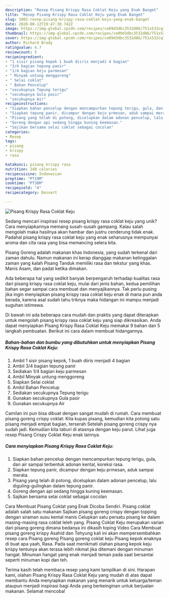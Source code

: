```yaml
---
description: "Resep Pisang Krispy Rasa Coklat Keju yang Enak Banget"
title: "Resep Pisang Krispy Rasa Coklat Keju yang Enak Banget"
slug: 1002-resep-pisang-krispy-rasa-coklat-keju-yang-enak-banget
date: 2020-08-12T19:47:30.742Z
image: https://img-global.cpcdn.com/recipes/ce09d3dbc3532d86/751x532cq70/pisang-krispy-rasa-coklat-keju-foto-resep-utama.jpg
thumbnail: https://img-global.cpcdn.com/recipes/ce09d3dbc3532d86/751x532cq70/pisang-krispy-rasa-coklat-keju-foto-resep-utama.jpg
cover: https://img-global.cpcdn.com/recipes/ce09d3dbc3532d86/751x532cq70/pisang-krispy-rasa-coklat-keju-foto-resep-utama.jpg
author: Richard Brady
ratingvalue: 4.7
reviewcount: 5
recipeingredient:
- "1 sisir pisang kepok 1 buah diiris menjadi 4 bagian"
- "3/4 bagian tepung panir"
- "1/4 bagian keju parmesan"
- " Minyak untung menggoreng"
- " Selai coklat"
- " Bahan Pencelup"
- "secukupnya Tepung terigu"
- "secukupnya Gula pasir"
- "secukupnya Air"
recipeinstructions:
- "Siapkan bahan pencelup dengan mencampurkan tepung terigu, gula, dan air sampai terbentuk adonan kental, koreksi rasa."
- "Siapkan tepung panir, dicampur dengan keju prmesan, aduk sampai merata."
- "Pisang yang telah di potong, dicelupkan dalam adonan pencelup, lalu diguling-gulingkan dalam tepung panir."
- "Goreng dengan api sedang hingga kuning keemasan."
- "Sajikan bersama selai coklat sebagai cocolan"
categories:
- Resep
tags:
- pisang
- krispy
- rasa

katakunci: pisang krispy rasa 
nutrition: 248 calories
recipecuisine: Indonesian
preptime: "PT19M"
cooktime: "PT38M"
recipeyield: "4"
recipecategory: Dessert

---
```



![Pisang Krispy Rasa Coklat Keju](https://img-global.cpcdn.com/recipes/ce09d3dbc3532d86/751x532cq70/pisang-krispy-rasa-coklat-keju-foto-resep-utama.jpg)

Sedang mencari inspirasi resep pisang krispy rasa coklat keju yang unik? Cara menyiapkannya memang susah-susah gampang. Kalau salah mengolah maka hasilnya akan hambar dan justru cenderung tidak enak. Padahal pisang krispy rasa coklat keju yang enak seharusnya mempunyai aroma dan cita rasa yang bisa memancing selera kita.

Pisang Goreng adalah makanan khas Indonesia, yang sudah terkenal dari zaman dahulu. Namun makanan ini kerap dianggap makanan ketinggalan zaman yang kalah Pisang Tanduk memiliki rasa dan tekstur yang khas. Manis Asam, dan padat ketika dimakan.

Ada beberapa hal yang sedikit banyak berpengaruh terhadap kualitas rasa dari pisang krispy rasa coklat keju, mulai dari jenis bahan, kedua pemilihan bahan segar sampai cara membuat dan menyajikannya. Tak perlu pusing jika ingin menyiapkan pisang krispy rasa coklat keju enak di mana pun anda berada, karena asal sudah tahu triknya maka hidangan ini mampu menjadi suguhan istimewa.


Di bawah ini ada beberapa cara mudah dan praktis yang dapat diterapkan untuk mengolah pisang krispy rasa coklat keju yang siap dikreasikan. Anda dapat menyiapkan Pisang Krispy Rasa Coklat Keju memakai 9 bahan dan 5 langkah pembuatan. Berikut ini cara dalam membuat hidangannya.

<!--inarticleads1-->

##### Bahan-bahan dan bumbu yang dibutuhkan untuk menyiapkan Pisang Krispy Rasa Coklat Keju:

1. Ambil 1 sisir pisang kepok, 1 buah diiris menjadi 4 bagian
1. Ambil 3/4 bagian tepung panir
1. Sediakan 1/4 bagian keju parmesan
1. Ambil  Minyak untung menggoreng
1. Siapkan  Selai coklat
1. Ambil  Bahan Pencelup
1. Sediakan secukupnya Tepung terigu
1. Gunakan secukupnya Gula pasir
1. Gunakan secukupnya Air


Camilan ini pun bisa dibuat dengan sangat mudah di rumah. Cara membuat pisang goreng crispy coklat: Kita kupas pisang, kemudian kita potong satu pisang menjadi empat bagian, terserah Setelah pisang goreng crispy nya sudah jadi. Kemudian kita taburi di atasnya dengan keju parut. Lihat juga resep Pisang Crispy Coklat Keju enak lainnya. 

<!--inarticleads2-->

##### Cara menyiapkan Pisang Krispy Rasa Coklat Keju:

1. Siapkan bahan pencelup dengan mencampurkan tepung terigu, gula, dan air sampai terbentuk adonan kental, koreksi rasa.
1. Siapkan tepung panir, dicampur dengan keju prmesan, aduk sampai merata.
1. Pisang yang telah di potong, dicelupkan dalam adonan pencelup, lalu diguling-gulingkan dalam tepung panir.
1. Goreng dengan api sedang hingga kuning keemasan.
1. Sajikan bersama selai coklat sebagai cocolan


Cara Membuat Pisang Coklat yang Enak Dicoba Sendiri. Pisang coklat adalah salah satu makanan Sajikan pisang goreng crispy dengan topping dengan siraman susu kental manis Celupkan satu persatu pisang ke dalam masing-masing rasa coklat leleh yang. Pisang Coklat Keju merupakan varian dari pisang goreng dimana bedanya ini dikasih toping Video Cara Membuat pisang goreng krispy Asahid dan Tehyung kali ini akan mempersembahkan resep cara Pisang goreng Pisang goreng coklat keju Pisang kepok enaknya di buat apa yaah, Rasa. Pada saat menikmati olahan pisang kepok keju krispy tentunya akan terasa lebih nikmat jika ditemani dengan minuman hangat. Minuman hangat yang enak menjadi teman pada saat bersantai seperti minuman kopi dan teh. 

Terima kasih telah membaca resep yang kami tampilkan di sini. Harapan kami, olahan Pisang Krispy Rasa Coklat Keju yang mudah di atas dapat membantu Anda menyiapkan makanan yang menarik untuk keluarga/teman ataupun menjadi inspirasi bagi Anda yang berkeinginan untuk berjualan makanan. Selamat mencoba!
